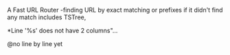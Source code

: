 A Fast URL Router
-finding URL by exact matching or prefixes if it didn't find any match
includes TSTree, 

*Line '%s' does not have 2 columns"...

@no line by line yet